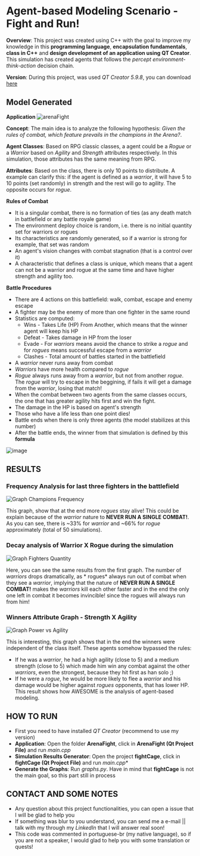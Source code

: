 # Agent-based Modeling Scenario - Fight and Run!

**Overview**: This project was created using C++ with the goal to improve my knowledge in this **programming language**, **encapsulation fundamentals**, **class in C++** and **design development of an application using QT Creator**. This simulation has created agents that follows the *percept environment-think-action* decision chain. 

**Version**: During this project, was used *QT Creator 5.9.8*, you can download [here](https://www.qt.io/offline-installers)

## Model Generated
**Application**
![arenaFight](https://user-images.githubusercontent.com/32513366/63557321-93bf7680-c51e-11e9-9e46-0da6554e4bd4.gif)

**Concept**: The main idea is to analyze the following hypothesis: *Given the rules of combat, which feature prevails in the champions in the Arena?*.

**Agent Classes**: Based on RPG classic classes, a agent could be a *Rogue* or a *Warrior* based on *Agility* and *Strength* attributes respectively. In this simulation, those attributes has the same meaning from RPG. 

**Attributes**: Based on the class, there is only 10 points to distribute. A example can clarify this: if the agent is defined as a *warrior*, it will have 5 to 10 points (set randomly) in strength and the rest will go to agility. The opposite occurs for *rogue*.

**Rules of Combat**
- It is a singular combat, there is no formation of ties (as any death match in battlefield or any battle royale game)
- The environment deploy choice is random, i.e. there is no initial quantity set for warriors or rogues
- Its characteristics are randomly generated, so if a warrior is strong for example, that set was random
- An agent's vision changes with combat stagnation (that is a control over it)
- A characteristic that defines a class is unique, which means that a agent can not be a warrior and rogue at the same time and have higher strength and agility too.

**Battle Procedures**
- There are 4 actions on this battlefield: walk, combat, escape and enemy escape
- A fighter may be the enemy of more than one fighter in the same round
- Statistics are computed:
  - Wins - Takes Life (HP) From Another, which means that the winner agent will keep his HP
  - Defeat - Takes damage in HP from the loser
  - Evade - For *warriors* means avoid the chance to strike a *rogue* and for *rogues* means successful escape from a *warrior*
  - Clashes - Total amount of battles started in the battlefield
- A *warrior* never runs away from combat
- *Warriors* have more health compared to *rogue*
- *Rogue* always runs away from a *warrior*, but not from another *rogue*. The *rogue* will try to escape in the beggining, if fails it will get a damage from the *warrior*, losing that match!
- When the combat between two agents from the same classes occurs, the one that has greater agility hits first and win the fight.
- The damage in the HP is based on agent's strength
- Those who have a life less than one point dies!
- Battle ends when there is only three agents (the model stabilizes at this number)
- After the battle ends, the winner from that simulation is defined by this **formula**

![image](https://user-images.githubusercontent.com/32513366/63557826-a5098280-c520-11e9-920c-8ac74bbb3687.png)

## RESULTS
### Frequency Analysis for last three fighters in the battlefield
![Graph Champions Frequency](https://user-images.githubusercontent.com/32513366/63557679-0b41d580-c520-11e9-93fb-42afc9f27a19.JPG)

This graph, show that at the end more *rogues* stay alive! This could be explain because of the *warrior* nature to **NEVER RUN A SINGLE COMBAT!**. As you can see, there is ~33% for *warrior* and ~66% for *rogue* approximately (total of 50 simulations).

### Decay analysis of Warrior X Rogue during the simulation
![Graph Fighters Quantity](https://user-images.githubusercontent.com/32513366/63557680-0b41d580-c520-11e9-911a-088712077721.JPG)

Here, you can see the same results from the first graph. The number of *warriors* drops dramatically, as * rogues* always run out of combat when they see a *warrior*, implying that the nature of **NEVER RUN A SINGLE COMBAT!** makes the *warriors* kill each other faster and in the end the only one left in combat it becomes invincible! since the rogues will always run from him!

### Winners Attribute Graph - Strength X Agility
![Graph Power vs Agility](https://user-images.githubusercontent.com/32513366/63557681-0b41d580-c520-11e9-976e-d5ac5d3c74f0.png)

This is interesting, this graph shows that in the end the winners were independent of the class itself. These agents somehow bypassed the rules:
- If he was a *warrior*, he had a high agility (close to 5) and a medium strength (close to 5) which made him win any combat against the other *warriors*, even the strongest, because they hit first as han solo ;)
- If he were a *rogue*, he would be more likely to flee a *warrior* and his damage would be higher against *rogues* opponents, that has lower HP.
This result shows how AWESOME is the analysis of agent-based modeling.

## HOW TO RUN
- First you need to have installed *QT Creator* (recommend to use my version)
- **Application**: Open the folder **ArenaFight**, click in **ArenaFight (Qt Project File)** and run *main.cpp*
- **Simulation Results Generator**: Open the project **fightCage**, click in **fightCage (Qt Project File)** and run *main.cpp**
- **Generate the Graphs**: Run *graphs.py*. Have in mind that **fightCage** is not the main goal, so this part still in process

## CONTACT AND SOME NOTES
- Any question about this project functionalities, you can open a issue that I will be glad to help you
- If something was blur to you understand, you can send me a e-mail || talk with my through my *LinkedIn* that I will answer real soon!
- This code was commented in portuguese-br (my native language), so if you are not a speaker, I would glad to help you with some translation or quests! 
